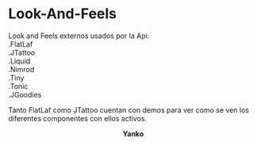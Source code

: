# Look-And-Feels
Look and Feels externos usados por la Api:<br>
.FlatLaf<br>
.JTattoo<br>
.Liquid<br>
.Nimrod<br>
.Tiny<br>
.Tonic<br>
.JGoodies<br>

Tanto FlatLaf como JTattoo cuentan con demos para 
ver como se ven los diferentes componentes con ellos
activos.

<div align="center">
<b>
<p color="yellow" >Yanko</p>
</b>
</div>